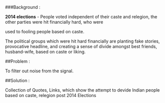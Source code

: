 ###Background :

**2014 elections** - People voted independent of their caste and relegion, the other parties were hit financially hard, who were

used to fooling people based on caste. 

The political groups which were hit hard financially are planting fake stories, provocative headline, and creating a 
sense of divide amongst best friends, husband-wife, based on caste or liking.
  
  
##Problem  :
  
  To   filter out noise from the signal.
  
  
  
##Solution : 
  
  Collection of Quotes, Links, which show the attempt to devide Indian people based on caste, relegion post 2014 Elections

    
    
    
    
    
